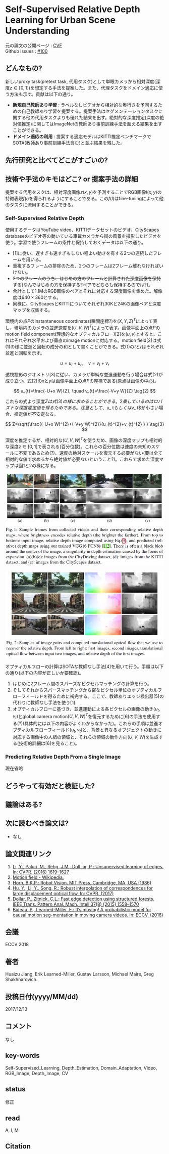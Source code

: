 # Self-Supervised Relative Depth Learning for Urban Scene Understanding

元の論文の公開ページ : [CVF](http://openaccess.thecvf.com/content_ECCV_2018/html/Huaizu_Jiang_Self-Supervised_Relative_Depth_ECCV_2018_paper.html)  
Github Issues : [#100](https://github.com/Obarads/obarads.github.io/issues/100)

## どんなもの?
新しいproxy task(pretext task, 代用タスク)として単眼カメラから相対深度(深度$z\in[0,1]$)を想定する手法を提案した。また、代理タスクをドメイン適応に使う方法も示す。貢献は以下の通り。

- **新規自己教師あり学習** : ラベルなしビデオから相対的な奥行きを予測するための自己教師あり学習を提案する。提案手法はセグメンテーションタスクに関する他の代用タスクよりも優れた結果を出す。絶対的な深度推定(深度の絶対値推定)に関してはImageNetの教師あり事前訓練手法を超える結果を出すことができる。
- **ドメイン適応の利用** : 提案する適応モデルはKITTI推定ベンチマークでSOTA(教師あり事前訓練手法含む)と並ぶ結果を残した。

## 先行研究と比べてどこがすごいの?

## 技術や手法のキモはどこ? or 提案手法の詳細
提案する代用タスクは、相対深度画像$z(x,y)$を予測することでRGB画像$I(x,y)$の特徴表現$f(I)$を得られるようにすることである。この$f(I)$はfine-tuningによって他のタスクに流用することができる。

### Self-Supervised Relative Depth
使用するデータはYouTube video、KITTIデータセットのビデオ、CityScapes databaseのビデオ等の動いている車載カメラから街の風景を撮影したビデオを使う。学習で使うフレームの条件と保持しておくデータは以下の通り。

- [1]に従い、遅すぎも速すぎもしない程よい動きを有する2つの連続したフレームを用いる。
- 重複するフレームの排除のため、2つのフレームは2フレーム離れなければいけない。
- ~~2つのフレームのうち、はじめの方のフレームと計算された深度画像を保持する(なんではじめの方を保持する?ペアでどちらも保持するのでは?)。~~
- 合計として1.1MのRGB画像のペアとそれに対応する深度画像を集めた。解像度は$640\times 360$とする。
- 同様に、CityScapesとKITTIについてそれぞれ30Kと24Kの画像ペアと深度マップを収集する。

環境内の点$P$のinstantaneous coordinates(瞬間座標?)を$(X, Y, Z)^{T}$によって表し、環境内のカメラの並進速度を$(U, V, W)^{T}$によって表す。画像平面上の点$P$のmotion field component(理想的なオプティカルフロー)[2]を$(u,v)$とすると、これはそれぞれ水平および垂直のimage motionに対応する。motion field[2]は式(1)の様に並進と回転の成分の和として書くことができる。式(1)の$t$と$r$はそれぞれ並進と回転を示す。

$$
u=u_{t}+u_{r}, \quad v=v_{t}+v_{r} \tag{1}
$$

透視投影のジオメトリ[3]に従い、カメラが単純な並進運動を行う場合は式(2)が成り立つ。式(2)の$x$と$y$は画像平面上の点$P$の座標である(原点は画像の中心)。

$$
u_{t}=\frac{-U+x W}{Z}, \quad v_{t}=\frac{-V+y W}{Z} \tag{2}
$$

これらの式より深度$Zは式(3)の様に求めることができる。2乗しているのはロバストな深度推定値を得るためである。注意として、$u_ t$もしくは$v_ t$が小さい場合、推定値が不安定なる。

$$
Z=\sqrt{\frac{(-U+x W)^{2}+(-V+y W)^{2}}{u_{t}^{2}+v_{t}^{2} } } \tag{3}
$$

深度を推定するが、相対的な$(U,V,W)^T$を使うため、画像の深度マップも相対的な深度$z\in[0,1]$で表される(百分位数)。これらの百分位数は速度の未知のスケールに不変であるため(?)、速度の絶対スケールを復元する必要がない(要は全て相対的な値で求めるから絶対値が必要ないということ?)。これらで求めた深度マップは図1と2の様になる。

![fig1](img/SRDLfUSU/fig1.png)

![fig2](img/SRDLfUSU/fig2.png)

オプティカルフローの計算はSOTAな教師なし手法[4]を用いて行う。手順は以下の通り(以下の内容が正しいか要確認)。

1. はじめに2フレーム間のスパーズなピクセルマッチングの計算を行う。
2. そしてそれからスパースマッチングから密なピクセル単位のオプティカルフローフィールドを得るために補完する。ここで、教師ありエッジ検出器[5]の代わりに教師なし手法を使う[1].
3. オプティカルフローに基づき、並進運動による各ピクセルの画像の動き$(u_ t,v_ t)$とglobal camera motion$(U,V,W)^T$を復元するために[6]の手法を使用する(?)(具体的には以下の内容がよくわからなかった)。これらの手順は並進オプティカルフローフィールド$(u_ t, v_ t)$と、背景と異なるオブジェクトの動きに対応する画像中の人組の領域と、それらの領域の動作方向$(U,V,W)$を生成する(技術的詳細は[6]を見ること)。

### Predicting Relative Depth From a Single Image
現在省略

## どうやって有効だと検証した?

## 議論はある?

## 次に読むべき論文は?
- なし

## 論文関連リンク
1. [Li, Y., Paluri, M., Rehg, J.M., Doll ́ ar, P.: Unsupervised learning of edges. In: CVPR. (2016) 1619–1627](https://arxiv.org/abs/1511.04166)
2. [Motion field - Wikipedia.](https://en.wikipedia.org/wiki/Motion_field)
3. [Horn, B.K.P.: Robot Vision. MIT Press, Cambridge, MA, USA (1986)](https://www.amazon.co.jp/Vision-Electrical-Engineering-Computer-Science/dp/0262081598)
4. [Hu, Y., Li, Y., Song, R.: Robust interpolation of correspondences for large displacement optical flow. In: CVPR. (2017)](http://openaccess.thecvf.com/content_cvpr_2017/papers/Hu_Robust_Interpolation_of_CVPR_2017_paper.pdf)
5. [Dollar, P., Zitnick, C.L.: Fast edge detection using structured forests. IEEE Trans. Pattern Anal. Mach. Intell.37(8) (2015) 1558–1570](https://arxiv.org/pdf/1406.5549.pdf)
6. [Bideau, P., Learned-Miller, E.: It’s moving! A probabilistic model for causal motion seg-mentation in moving camera videos. In: ECCV. (2016)](https://arxiv.org/abs/1604.00136)

## 会議
ECCV 2018

## 著者
Huaizu Jiang, Erik Learned-Miller, Gustav Larsson, Michael Maire, Greg Shakhnarovich.

## 投稿日付(yyyy/MM/dd)
2017/12/13

## コメント
なし

## key-words
Self-Supervised_Learning, Depth_Estimation, Domain_Adaptation, Video, RGB_Image, Depth_Image, CV

## status
修正

## read
A, I, M

## Citation
